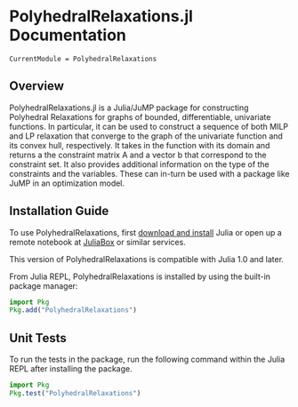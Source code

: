 # PolyhedralRelaxations.jl Documentation

```@meta
CurrentModule = PolyhedralRelaxations
```

## Overview

PolyhedralRelaxations.jl is a Julia/JuMP package for constructing Polyhedral Relaxations for graphs of bounded, differentiable, univariate functions. In particular, it can be used to construct a sequence of both MILP and LP relaxation that converge to the graph of the univariate function and its convex hull, respectively. It takes in the function with its domain and returns a the constraint matrix A and a vector b that correspond to the constraint set. It also provides additional information on the type of the constraints and the variables. These can in-turn be used with a package like JuMP in an optimization model. 

## Installation Guide

To use PolyhedralRelaxations, first [download and install](https://julialang.org/downloads/) Julia or open up a remote notebook at [JuliaBox](https://www.juliabox.com/) or similar services.

This version of PolyhedralRelaxations is compatible with Julia 1.0 and later.

From Julia REPL, PolyhedralRelaxations is installed by using the built-in package manager:
```julia
import Pkg
Pkg.add("PolyhedralRelaxations")
```

## Unit Tests
To run the tests in the package, run the following command within the Julia REPL after installing the package.

```julia
import Pkg
Pkg.test("PolyhedralRelaxations")
```